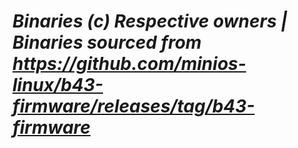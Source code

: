 # ***Binaries (c) Respective owners | Binaries sourced from https://github.com/minios-linux/b43-firmware/releases/tag/b43-firmware***

